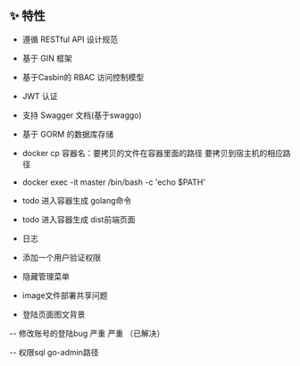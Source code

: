 ## ✨ 特性

- 遵循 RESTful API 设计规范

- 基于 GIN 框架

- 基于Casbin的 RBAC 访问控制模型

- JWT 认证

- 支持 Swagger 文档(基于swaggo)

- 基于 GORM 的数据库存储


-  docker cp 容器名：要拷贝的文件在容器里面的路径       要拷贝到宿主机的相应路径
-  docker exec -it master /bin/bash -c 'echo $PATH'




- todo 进入容器生成 golang命令
- todo 进入容器生成 dist前端页面

- 日志
- 添加一个用户验证权限
- 隐藏管理菜单
- image文件部署共享问题
- 登陆页面图文背景

--  修改账号的登陆bug 严重 严重 （已解决）

-- 权限sql go-admin路径
